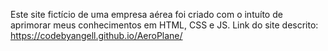 Este site fictício de uma empresa aérea foi criado com o intuíto de aprimorar meus conhecimentos em HTML, CSS e JS. 
Link do site descrito: https://codebyangell.github.io/AeroPlane/
